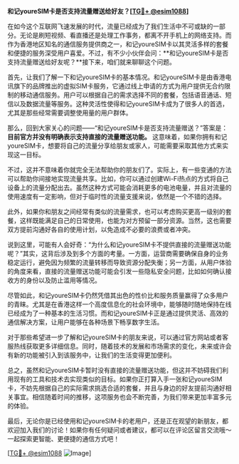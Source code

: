 **和记youreSIM卡是否支持流量赠送给好友？[[TG💪+ @esim1088](https://t.me/s/esim1088)]**

在如今这个互联网飞速发展的时代，流量已经成为了我们生活中不可或缺的一部分。无论是刷短视频、看直播还是处理工作事务，都离不开手机上的网络支持。而作为香港地区知名的通信服务提供商之一，和记youreSIM卡以其灵活多样的套餐和便捷的服务深受用户喜爱。不过，有不少小伙伴会问：**和记youreSIM卡是否支持流量赠送给好友呢？**接下来，咱们就来聊聊这个问题。

首先，让我们了解一下和记youreSIM卡的基本情况。和记youreSIM卡是由香港电讯旗下的品牌推出的虚拟SIM卡服务，它通过线上申请的方式为用户提供无合约限制的移动通信服务。用户可以根据自己的需求选择不同的套餐，包括语音通话、短信以及数据流量等服务。这种灵活性使得和记youreSIM卡成为了很多人的首选，尤其是那些经常需要调整使用量的用户群体。

那么，回到大家关心的问题——“和记youreSIM卡是否支持流量赠送？”答案是：**目前官方并没有明确表示支持直接的流量赠送功能。** 这意味着，如果你拥有和记youreSIM卡，想要将自己的流量分享给朋友或家人，可能需要采取其他方式来实现这一目标。

不过，这并不意味着你就完全无法帮助你的朋友们了。实际上，有一些变通的方法可以帮助你间接地实现流量共享。比如，你可以通过创建Wi-Fi热点的方式将自己设备上的流量分配出去。虽然这种方式可能会消耗更多的电池电量，并且对流量的使用速度有一定影响，但对于临时性的流量支援来说，依然是一个不错的选择。

此外，如果你和朋友之间经常有类似的流量需求，也可以考虑购买更高一级别的套餐，这样既能满足自己的日常使用，也能为对方预留一部分资源。当然，这也需要双方提前沟通好各自的使用计划，以免造成不必要的浪费或者冲突。

说到这里，可能有人会好奇：“为什么和记youreSIM卡不提供直接的流量赠送功能呢？”其实，这背后涉及到多个方面的考量。一方面，运营商需要确保自身的业务稳定运行，避免因为频繁的流量转移而导致资源分配失衡；另一方面，从用户体验的角度来看，直接的流量赠送功能可能会引发一些隐私安全问题，比如如何确认接收方的身份以及防止滥用等情况。

尽管如此，和记youreSIM卡仍然凭借其出色的性价比和服务质量赢得了众多用户的青睐。尤其是在香港这样一个高度信息化的社会环境中，能够随时随地保持在线已经成为了一种基本的生活习惯。而和记youreSIM卡正是通过提供灵活、高效的通信解决方案，让用户能够在各种场景下畅享数字生活。

对于那些希望进一步了解和记youreSIM卡的朋友来说，可以通过官方网站或者客服热线获取更多详细信息。同时，随着技术的发展和市场需求的变化，未来或许会有新的功能被引入到该服务中，让我们的生活变得更加便利。

总之，虽然和记youreSIM卡暂时没有直接的流量赠送功能，但这并不妨碍我们利用现有的工具和技术去实现类似的目标。如果你正打算入手一张和记youreSIM卡，不妨先根据自己的实际需求挑选合适的套餐，并且与身边的好友提前沟通好相关事宜。相信随着时间的推移，这项服务也会不断完善，为我们带来更加丰富多元的体验。

最后，无论你是已经使用和记youreSIM卡的老用户，还是正在观望的新朋友，都欢迎加入我们的讨论！如果你有任何疑问或者建议，都可以在评论区留言交流哦～一起探索更智能、更便捷的通信方式吧！

[[TG💪+ @esim1088](https://t.me/s/esim1088) ![Image](https://i.postimg.cc/4NQfJmqS/Snipaste-2025-05-13-00-14-12.png)]